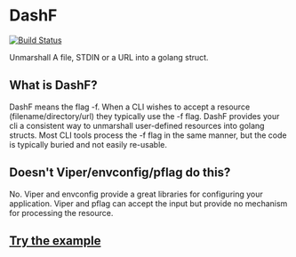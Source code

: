 # DashF

[![Build Status](https://travis-ci.org/cdornsife/dashf.svg?branch=master)](https://travis-ci.org/cdornsife/dashf)

Unmarshall A file, STDIN or a URL into a golang struct.

## What is DashF?

DashF means the flag -f.  When a CLI wishes to accept a resource (filename/directory/url) they typically use the -f flag. DashF provides your cli a consistent way to unmarshall user-defined resources into golang structs. Most CLI tools process the -f flag in the same manner, but the code is typically buried and not easily re-usable.

## Doesn't Viper/envconfig/pflag do this?
No. Viper and envconfig provide a great libraries for configuring your application. Viper and pflag can accept the input but provide no mechanism for processing the resource. 

## [Try the example](example/README.md)